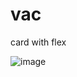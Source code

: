 # vac

card with flex

![image](https://github.com/Dhnaushkumaraan/vac/assets/140396231/2f4adb5c-9764-4f88-a1e6-7b9173444b9b)

